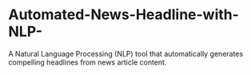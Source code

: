 # Automated-News-Headline-with-NLP-
A Natural Language Processing (NLP) tool that automatically generates compelling headlines from news article content.
